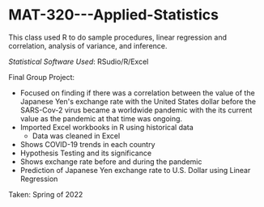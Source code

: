 # MAT-320---Applied-Statistics

This class used R to do sample procedures, linear regression and correlation, analysis of variance, and inference. 

*Statistical Software Used*: RSudio/R/Excel

Final Group Project: 
  * Focused on finding if there was a correlation between the value of the Japanese Yen's exchange rate with the United States dollar before the SARS-Cov-2 virus became a worldwide pandemic with the its current value as the pandemic at that time was ongoing. 
  * Imported Excel workbooks in R using historical data
    * Data was cleaned in Excel
  * Shows COVID-19 trends in each country
  * Hypothesis Testing and its significance
  * Shows exchange rate before and during the pandemic
  * Prediction of Japanese Yen exchange rate to U.S. Dollar using Linear Regression

Taken: Spring of 2022
